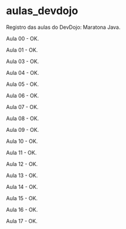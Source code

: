 # aulas_devdojo
Registro das aulas do DevDojo: Maratona Java.


Aula 00 - OK.

Aula 01 - OK.

Aula 03 - OK.

Aula 04 - OK.

Aula 05 - OK.

Aula 06 - OK.

Aula 07 - OK.

Aula 08 - OK.

Aula 09 - OK.

Aula 10 - OK.

Aula 11 - OK.

Aula 12 - OK.

Aula 13 - OK.

Aula 14 - OK.

Aula 15 - OK.

Aula 16 - OK.

Aula 17 - OK.
